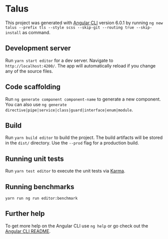 # Talus

This project was generated with [Angular CLI](https://github.com/angular/angular-cli) version 6.0.1 by running `ng new talus --prefix tls --style scss --skip-git --routing true --skip-install` as command.

## Development server

Run `yarn start editor` for a dev server. Navigate to `http://localhost:4200/`. The app will automatically reload if you change any of the source files.

## Code scaffolding

Run `ng generate component component-name` to generate a new component. You can also use `ng generate directive|pipe|service|class|guard|interface|enum|module`.

## Build

Run `yarn build editor` to build the project. The build artifacts will be stored in the `dist/` directory. Use the `--prod` flag for a production build.

## Running unit tests

Run `yarn test editor` to execute the unit tests via [Karma](https://karma-runner.github.io).

## Running benchmarks

`yarn run ng run editor:benchmark`

## Further help

To get more help on the Angular CLI use `ng help` or go check out the [Angular CLI README](https://github.com/angular/angular-cli/blob/master/README.md).
